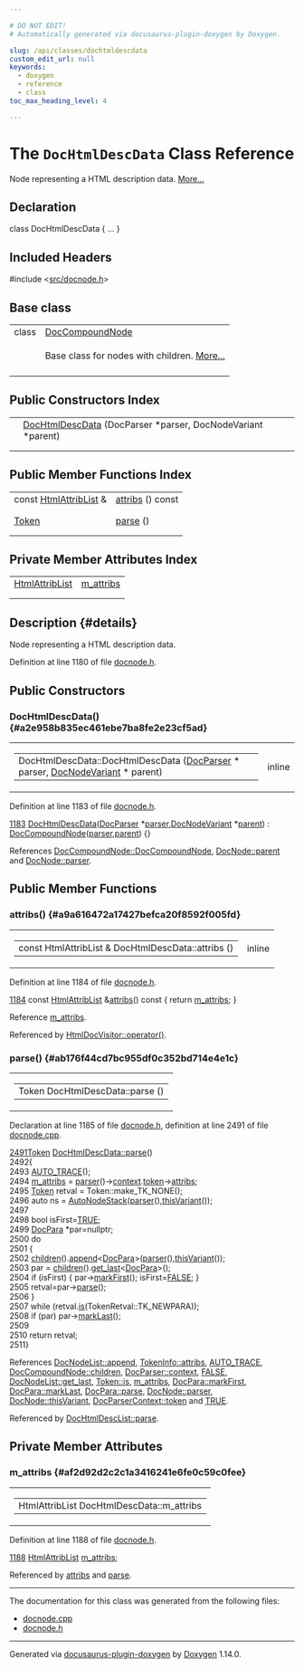 ```yaml
---

# DO NOT EDIT!
# Automatically generated via docusaurus-plugin-doxygen by Doxygen.

slug: /api/classes/dochtmldescdata
custom_edit_url: null
keywords:
  - doxygen
  - reference
  - class
toc_max_heading_level: 4

---
```


<div class="doxyPage">

# The `DocHtmlDescData` Class Reference

<p>Node representing a HTML description data. <a href="#details">More...</a></p>

## Declaration

<div class="doxyDeclaration">
class DocHtmlDescData { ... }
</div>

## Included Headers

<div class="doxyIncludesList">#include &lt;<a href="/web-doxygen/docs/api/files/src/docnode-h">src/docnode.h</a>&gt;
</div>

## Base class

<table class="doxyMembersIndex">

<tr class="doxyMemberIndexItem">
<td class="doxyMemberIndexItemType" align="left" valign="top">class</td>
<td class="doxyMemberIndexItemName" align="left" valign="top"><a href="/web-doxygen/docs/api/classes/doccompoundnode">DocCompoundNode</a></td>
</tr>
<tr class="doxyMemberIndexDescription">
<td class="doxyMemberIndexDescriptionLeft"></td>
<td class="doxyMemberIndexDescriptionRight">
<p>Base class for nodes with children. <a href="/web-doxygen/docs/api/classes/doccompoundnode/#details">More...</a></p>
</td>
</tr>
<tr class="doxyMemberIndexSeparator">
<td class="doxyMemberIndexSeparator" colspan="2"></td>
</tr>

</table>

## Public Constructors Index

<table class="doxyMembersIndex">

<tr class="doxyMemberIndexItem">
<td class="doxyMemberIndexItemType" align="left" valign="top"></td>
<td class="doxyMemberIndexItemName" align="left" valign="top"><a href="#a2e958b835ec461ebe7ba8fe2e23cf5ad">DocHtmlDescData</a> (DocParser *parser, DocNodeVariant *parent)</td>
</tr>
<tr class="doxyMemberIndexDescription">
<td class="doxyMemberIndexDescriptionLeft"></td>
<td class="doxyMemberIndexDescriptionRight">
</td>
</tr>
<tr class="doxyMemberIndexSeparator">
<td class="doxyMemberIndexSeparator" colspan="2"></td>
</tr>

</table>

## Public Member Functions Index

<table class="doxyMembersIndex">

<tr class="doxyMemberIndexItem">
<td class="doxyMemberIndexItemType" align="left" valign="top">const <a href="/web-doxygen/docs/api/classes/htmlattriblist">HtmlAttribList</a> &amp;</td>
<td class="doxyMemberIndexItemName" align="left" valign="top"><a href="#a9a616472a17427befca20f8592f005fd">attribs</a> () const</td>
</tr>
<tr class="doxyMemberIndexDescription">
<td class="doxyMemberIndexDescriptionLeft"></td>
<td class="doxyMemberIndexDescriptionRight">
</td>
</tr>
<tr class="doxyMemberIndexSeparator">
<td class="doxyMemberIndexSeparator" colspan="2"></td>
</tr>

<tr class="doxyMemberIndexItem">
<td class="doxyMemberIndexItemType" align="left" valign="top"><a href="/web-doxygen/docs/api/classes/token">Token</a></td>
<td class="doxyMemberIndexItemName" align="left" valign="top"><a href="#ab176f44cd7bc955df0c352bd714e4e1c">parse</a> ()</td>
</tr>
<tr class="doxyMemberIndexDescription">
<td class="doxyMemberIndexDescriptionLeft"></td>
<td class="doxyMemberIndexDescriptionRight">
</td>
</tr>
<tr class="doxyMemberIndexSeparator">
<td class="doxyMemberIndexSeparator" colspan="2"></td>
</tr>

</table>

## Private Member Attributes Index

<table class="doxyMembersIndex">

<tr class="doxyMemberIndexItem">
<td class="doxyMemberIndexItemType" align="left" valign="top"><a href="/web-doxygen/docs/api/classes/htmlattriblist">HtmlAttribList</a></td>
<td class="doxyMemberIndexItemName" align="left" valign="top"><a href="#af2d92d2c2c1a3416241e6fe0c59c0fee">m_attribs</a></td>
</tr>
<tr class="doxyMemberIndexDescription">
<td class="doxyMemberIndexDescriptionLeft"></td>
<td class="doxyMemberIndexDescriptionRight">
</td>
</tr>
<tr class="doxyMemberIndexSeparator">
<td class="doxyMemberIndexSeparator" colspan="2"></td>
</tr>

</table>

## Description {#details}

<p>Node representing a HTML description data.</p>

<p>Definition at line 1180 of file <a href="/web-doxygen/docs/api/files/src/docnode-h">docnode.h</a>.</p>


<div class="doxySectionDef">

## Public Constructors

### DocHtmlDescData() {#a2e958b835ec461ebe7ba8fe2e23cf5ad}

<div class="doxyMemberItem">
<div class="doxyMemberProto">
<table class="doxyMemberLabels">
<tr class="doxyMemberLabels">
<td class="doxyMemberLabelsLeft">
<table class="doxyMemberName">
<tr>
<td class="doxyMemberName">DocHtmlDescData::DocHtmlDescData (<a href="/web-doxygen/docs/api/classes/docparser">DocParser</a> * parser, <a href="/web-doxygen/docs/api/files/src/docnode-h/#a15a8494c4d80bb52db036d2fb5e9e9f8">DocNodeVariant</a> * parent)</td>
</tr>
</table>
</td>
<td class="doxyMemberLabelsRight">
<span class="doxyMemberLabels">
<span class="doxyMemberLabel inline">inline</span>
</span>
</td>
</tr>
</table>
</div>
<div class="doxyMemberDoc">



<p>Definition at line 1183 of file <a href="/web-doxygen/docs/api/files/src/docnode-h">docnode.h</a>.</p>


<div class="doxyProgramListing">

<div class="doxyCodeLine"><span class="doxyLineNumber"><a href="#a2e958b835ec461ebe7ba8fe2e23cf5ad">1183</a></span><span class="doxyLineContent"><span class="doxyHighlight">    <a href="#a2e958b835ec461ebe7ba8fe2e23cf5ad">DocHtmlDescData</a>(<a href="/web-doxygen/docs/api/classes/docparser">DocParser</a> *<a href="/web-doxygen/docs/api/classes/docnode/#a82847109f245ad8e8fe6102cf875fcd1">parser</a>,<a href="/web-doxygen/docs/api/files/src/docnode-h/#a15a8494c4d80bb52db036d2fb5e9e9f8">DocNodeVariant</a> *<a href="/web-doxygen/docs/api/classes/docnode/#a9217c40d6d74f2b78928b3d8131dd7f0">parent</a>) : <a href="/web-doxygen/docs/api/classes/doccompoundnode/#ae01ca6994447efab51eb155728e4f3f6">DocCompoundNode</a>(<a href="/web-doxygen/docs/api/classes/docnode/#a82847109f245ad8e8fe6102cf875fcd1">parser</a>,<a href="/web-doxygen/docs/api/classes/docnode/#a9217c40d6d74f2b78928b3d8131dd7f0">parent</a>) {}</span></span></div>

</div>


<p>References <a href="/web-doxygen/docs/api/classes/doccompoundnode/#ae01ca6994447efab51eb155728e4f3f6">DocCompoundNode::DocCompoundNode</a>, <a href="/web-doxygen/docs/api/classes/docnode/#a9217c40d6d74f2b78928b3d8131dd7f0">DocNode::parent</a> and <a href="/web-doxygen/docs/api/classes/docnode/#a82847109f245ad8e8fe6102cf875fcd1">DocNode::parser</a>.</p>

</div>
</div>

</div>

<div class="doxySectionDef">

## Public Member Functions

### attribs() {#a9a616472a17427befca20f8592f005fd}

<div class="doxyMemberItem">
<div class="doxyMemberProto">
<table class="doxyMemberLabels">
<tr class="doxyMemberLabels">
<td class="doxyMemberLabelsLeft">
<table class="doxyMemberName">
<tr>
<td class="doxyMemberName">const HtmlAttribList &amp; DocHtmlDescData::attribs ()</td>
</tr>
</table>
</td>
<td class="doxyMemberLabelsRight">
<span class="doxyMemberLabels">
<span class="doxyMemberLabel inline">inline</span>
</span>
</td>
</tr>
</table>
</div>
<div class="doxyMemberDoc">



<p>Definition at line 1184 of file <a href="/web-doxygen/docs/api/files/src/docnode-h">docnode.h</a>.</p>


<div class="doxyProgramListing">

<div class="doxyCodeLine"><span class="doxyLineNumber"><a href="#a9a616472a17427befca20f8592f005fd">1184</a></span><span class="doxyLineContent"><span class="doxyHighlight">    </span><span class="doxyHighlightKeyword">const</span><span class="doxyHighlight"> <a href="/web-doxygen/docs/api/classes/htmlattriblist">HtmlAttribList</a> &amp;<a href="#a9a616472a17427befca20f8592f005fd">attribs</a>()</span><span class="doxyHighlightKeyword"> const </span><span class="doxyHighlight">{ </span><span class="doxyHighlightKeywordFlow">return</span><span class="doxyHighlight"> <a href="#af2d92d2c2c1a3416241e6fe0c59c0fee">m_attribs</a>; }</span></span></div>

</div>


<p>Reference <a href="#af2d92d2c2c1a3416241e6fe0c59c0fee">m_attribs</a>.</p>


<p>Referenced by <a href="/web-doxygen/docs/api/classes/htmldocvisitor/#aa58041765d9fdcee90946dacbeb78486">HtmlDocVisitor::operator()</a>.</p>

</div>
</div>

### parse() {#ab176f44cd7bc955df0c352bd714e4e1c}

<div class="doxyMemberItem">
<div class="doxyMemberProto">
<table class="doxyMemberLabels">
<tr class="doxyMemberLabels">
<td class="doxyMemberLabelsLeft">
<table class="doxyMemberName">
<tr>
<td class="doxyMemberName">Token DocHtmlDescData::parse ()</td>
</tr>
</table>
</td>
</tr>
</table>
</div>
<div class="doxyMemberDoc">



<p>Declaration at line 1185 of file <a href="/web-doxygen/docs/api/files/src/docnode-h">docnode.h</a>, definition at line 2491 of file <a href="/web-doxygen/docs/api/files/src/docnode-cpp">docnode.cpp</a>.</p>


<div class="doxyProgramListing">

<div class="doxyCodeLine"><span class="doxyLineNumber"><a href="#ab176f44cd7bc955df0c352bd714e4e1c">2491</a></span><span class="doxyLineContent"><span class="doxyHighlight"><a href="/web-doxygen/docs/api/classes/token">Token</a> <a href="#ab176f44cd7bc955df0c352bd714e4e1c">DocHtmlDescData::parse</a>()</span></span></div>
<div class="doxyCodeLine"><span class="doxyLineNumber">2492</span><span class="doxyLineContent"><span class="doxyHighlight">{</span></span></div>
<div class="doxyCodeLine"><span class="doxyLineNumber">2493</span><span class="doxyLineContent"><span class="doxyHighlight">  <a href="/web-doxygen/docs/api/files/src/docnode-cpp/#a210042a14f3a393be09c743c219126ae">AUTO_TRACE</a>();</span></span></div>
<div class="doxyCodeLine"><span class="doxyLineNumber">2494</span><span class="doxyLineContent"><span class="doxyHighlight">  <a href="#af2d92d2c2c1a3416241e6fe0c59c0fee">m_attribs</a> = <a href="/web-doxygen/docs/api/classes/docnode/#a82847109f245ad8e8fe6102cf875fcd1">parser</a>()-&gt;<a href="/web-doxygen/docs/api/classes/docparser/#ad6738a87a82c364cedd836a084394960">context</a>.<a href="/web-doxygen/docs/api/structs/docparsercontext/#a8da54182d40bdc81e85cd29db88230b6">token</a>-&gt;<a href="/web-doxygen/docs/api/structs/tokeninfo/#a811b08400dcdf6aa65b3fd3149b890c9">attribs</a>;</span></span></div>
<div class="doxyCodeLine"><span class="doxyLineNumber">2495</span><span class="doxyLineContent"><span class="doxyHighlight">  <a href="/web-doxygen/docs/api/classes/token">Token</a> retval = Token::make_TK_NONE();</span></span></div>
<div class="doxyCodeLine"><span class="doxyLineNumber">2496</span><span class="doxyLineContent"><span class="doxyHighlight">  </span><span class="doxyHighlightKeyword">auto</span><span class="doxyHighlight"> ns = <a href="/web-doxygen/docs/api/classes/autonodestack">AutoNodeStack</a>(<a href="/web-doxygen/docs/api/classes/docnode/#a82847109f245ad8e8fe6102cf875fcd1">parser</a>(),<a href="/web-doxygen/docs/api/classes/docnode/#a748968b3044e70e48fad54a7cda1c57f">thisVariant</a>());</span></span></div>
<div class="doxyCodeLine"><span class="doxyLineNumber">2497</span></div>
<div class="doxyCodeLine"><span class="doxyLineNumber">2498</span><span class="doxyLineContent"><span class="doxyHighlight">  </span><span class="doxyHighlightKeywordType">bool</span><span class="doxyHighlight"> isFirst=<a href="/web-doxygen/docs/api/files/src/qcstring-h/#aa8cecfc5c5c054d2875c03e77b7be15d">TRUE</a>;</span></span></div>
<div class="doxyCodeLine"><span class="doxyLineNumber">2499</span><span class="doxyLineContent"><span class="doxyHighlight">  <a href="/web-doxygen/docs/api/classes/docpara">DocPara</a> *par=</span><span class="doxyHighlightKeyword">nullptr</span><span class="doxyHighlight">;</span></span></div>
<div class="doxyCodeLine"><span class="doxyLineNumber">2500</span><span class="doxyLineContent"><span class="doxyHighlight">  </span><span class="doxyHighlightKeywordFlow">do</span></span></div>
<div class="doxyCodeLine"><span class="doxyLineNumber">2501</span><span class="doxyLineContent"><span class="doxyHighlight">  {</span></span></div>
<div class="doxyCodeLine"><span class="doxyLineNumber">2502</span><span class="doxyLineContent"><span class="doxyHighlight">    <a href="/web-doxygen/docs/api/classes/doccompoundnode/#aca6bc953ffff9a8773c2b4b0a866442c">children</a>().<a href="/web-doxygen/docs/api/structs/docnodelist/#a834769ebf2b990228c84981003d7659b">append</a>&lt;<a href="/web-doxygen/docs/api/classes/docpara">DocPara</a>&gt;(<a href="/web-doxygen/docs/api/classes/docnode/#a82847109f245ad8e8fe6102cf875fcd1">parser</a>(),<a href="/web-doxygen/docs/api/classes/docnode/#a748968b3044e70e48fad54a7cda1c57f">thisVariant</a>());</span></span></div>
<div class="doxyCodeLine"><span class="doxyLineNumber">2503</span><span class="doxyLineContent"><span class="doxyHighlight">    par = <a href="/web-doxygen/docs/api/classes/doccompoundnode/#aca6bc953ffff9a8773c2b4b0a866442c">children</a>().<a href="/web-doxygen/docs/api/structs/docnodelist/#ae3a5d9b77d64e18e642163cceac5fa2e">get_last</a>&lt;<a href="/web-doxygen/docs/api/classes/docpara">DocPara</a>&gt;();</span></span></div>
<div class="doxyCodeLine"><span class="doxyLineNumber">2504</span><span class="doxyLineContent"><span class="doxyHighlight">    </span><span class="doxyHighlightKeywordFlow">if</span><span class="doxyHighlight"> (isFirst) { par-&gt;<a href="/web-doxygen/docs/api/classes/docpara/#a849868e81af1e2ae0da511fa3e5a91b8">markFirst</a>(); isFirst=<a href="/web-doxygen/docs/api/files/src/qcstring-h/#aa93f0eb578d23995850d61f7d61c55c1">FALSE</a>; }</span></span></div>
<div class="doxyCodeLine"><span class="doxyLineNumber">2505</span><span class="doxyLineContent"><span class="doxyHighlight">    retval=par-&gt;<a href="/web-doxygen/docs/api/classes/docpara/#aafc94d2ed7856e4a11e404e2ee05fb40">parse</a>();</span></span></div>
<div class="doxyCodeLine"><span class="doxyLineNumber">2506</span><span class="doxyLineContent"><span class="doxyHighlight">  }</span></span></div>
<div class="doxyCodeLine"><span class="doxyLineNumber">2507</span><span class="doxyLineContent"><span class="doxyHighlight">  </span><span class="doxyHighlightKeywordFlow">while</span><span class="doxyHighlight"> (retval.<a href="/web-doxygen/docs/api/classes/token/#a3393121ecbc606537f445296345d8ce6">is</a>(TokenRetval::TK_NEWPARA));</span></span></div>
<div class="doxyCodeLine"><span class="doxyLineNumber">2508</span><span class="doxyLineContent"><span class="doxyHighlight">  </span><span class="doxyHighlightKeywordFlow">if</span><span class="doxyHighlight"> (par) par-&gt;<a href="/web-doxygen/docs/api/classes/docpara/#a569bc5841973bac45491c977814f62e0">markLast</a>();</span></span></div>
<div class="doxyCodeLine"><span class="doxyLineNumber">2509</span></div>
<div class="doxyCodeLine"><span class="doxyLineNumber">2510</span><span class="doxyLineContent"><span class="doxyHighlight">  </span><span class="doxyHighlightKeywordFlow">return</span><span class="doxyHighlight"> retval;</span></span></div>
<div class="doxyCodeLine"><span class="doxyLineNumber">2511</span><span class="doxyLineContent"><span class="doxyHighlight">}</span></span></div>

</div>


<p>References <a href="/web-doxygen/docs/api/structs/docnodelist/#a834769ebf2b990228c84981003d7659b">DocNodeList::append</a>, <a href="/web-doxygen/docs/api/structs/tokeninfo/#a811b08400dcdf6aa65b3fd3149b890c9">TokenInfo::attribs</a>, <a href="/web-doxygen/docs/api/files/src/docnode-cpp/#a210042a14f3a393be09c743c219126ae">AUTO_TRACE</a>, <a href="/web-doxygen/docs/api/classes/doccompoundnode/#aca6bc953ffff9a8773c2b4b0a866442c">DocCompoundNode::children</a>, <a href="/web-doxygen/docs/api/classes/docparser/#ad6738a87a82c364cedd836a084394960">DocParser::context</a>, <a href="/web-doxygen/docs/api/files/src/qcstring-h/#aa93f0eb578d23995850d61f7d61c55c1">FALSE</a>, <a href="/web-doxygen/docs/api/structs/docnodelist/#ae3a5d9b77d64e18e642163cceac5fa2e">DocNodeList::get_last</a>, <a href="/web-doxygen/docs/api/classes/token/#a3393121ecbc606537f445296345d8ce6">Token::is</a>, <a href="#af2d92d2c2c1a3416241e6fe0c59c0fee">m_attribs</a>, <a href="/web-doxygen/docs/api/classes/docpara/#a849868e81af1e2ae0da511fa3e5a91b8">DocPara::markFirst</a>, <a href="/web-doxygen/docs/api/classes/docpara/#a569bc5841973bac45491c977814f62e0">DocPara::markLast</a>, <a href="/web-doxygen/docs/api/classes/docpara/#aafc94d2ed7856e4a11e404e2ee05fb40">DocPara::parse</a>, <a href="/web-doxygen/docs/api/classes/docnode/#a82847109f245ad8e8fe6102cf875fcd1">DocNode::parser</a>, <a href="/web-doxygen/docs/api/classes/docnode/#a748968b3044e70e48fad54a7cda1c57f">DocNode::thisVariant</a>, <a href="/web-doxygen/docs/api/structs/docparsercontext/#a8da54182d40bdc81e85cd29db88230b6">DocParserContext::token</a> and <a href="/web-doxygen/docs/api/files/src/qcstring-h/#aa8cecfc5c5c054d2875c03e77b7be15d">TRUE</a>.</p>


<p>Referenced by <a href="/web-doxygen/docs/api/classes/dochtmldesclist/#a74ff0b5b4a4173213a643d6897d7f9c2">DocHtmlDescList::parse</a>.</p>

</div>
</div>

</div>

<div class="doxySectionDef">

## Private Member Attributes

### m\_attribs {#af2d92d2c2c1a3416241e6fe0c59c0fee}

<div class="doxyMemberItem">
<div class="doxyMemberProto">
<table class="doxyMemberLabels">
<tr class="doxyMemberLabels">
<td class="doxyMemberLabelsLeft">
<table class="doxyMemberName">
<tr>
<td class="doxyMemberName">HtmlAttribList DocHtmlDescData::m_attribs</td>
</tr>
</table>
</td>
</tr>
</table>
</div>
<div class="doxyMemberDoc">



<p>Definition at line 1188 of file <a href="/web-doxygen/docs/api/files/src/docnode-h">docnode.h</a>.</p>


<div class="doxyProgramListing">

<div class="doxyCodeLine"><span class="doxyLineNumber"><a href="#af2d92d2c2c1a3416241e6fe0c59c0fee">1188</a></span><span class="doxyLineContent"><span class="doxyHighlight">    <a href="/web-doxygen/docs/api/classes/htmlattriblist">HtmlAttribList</a> <a href="#af2d92d2c2c1a3416241e6fe0c59c0fee">m_attribs</a>;</span></span></div>

</div>


<p>Referenced by <a href="#a9a616472a17427befca20f8592f005fd">attribs</a> and <a href="#ab176f44cd7bc955df0c352bd714e4e1c">parse</a>.</p>

</div>
</div>

</div>

<hr/>

The documentation for this class was generated from the following files:

<ul>
<li><a href="/web-doxygen/docs/api/files/src/docnode-cpp">docnode.cpp</a></li>
<li><a href="/web-doxygen/docs/api/files/src/docnode-h">docnode.h</a></li>
</ul>

<hr/>

<p class="doxyGeneratedBy">Generated via <a href="https://github.com/xpack/docusaurus-plugin-doxygen">docusaurus-plugin-doxygen</a> by <a href="https://www.doxygen.nl">Doxygen</a> 1.14.0.</p>

</div>
